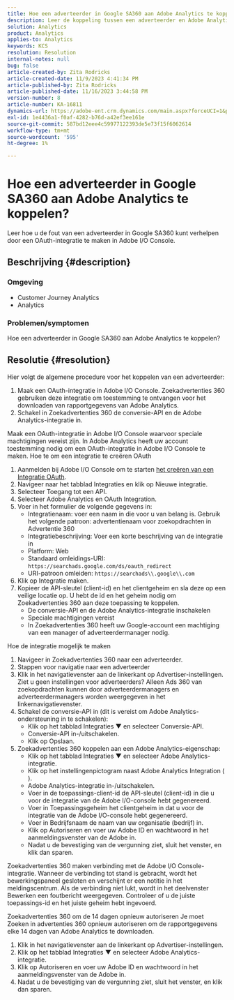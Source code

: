 ```yaml
---
title: Hoe een adverteerder in Google SA360 aan Adobe Analytics te koppelen?
description: Leer de koppeling tussen een adverteerder en Adobe Analytics te herstellen.
solution: Analytics
product: Analytics
applies-to: Analytics
keywords: KCS
resolution: Resolution
internal-notes: null
bug: false
article-created-by: Zita Rodricks
article-created-date: 11/9/2023 4:41:34 PM
article-published-by: Zita Rodricks
article-published-date: 11/16/2023 3:44:58 PM
version-number: 8
article-number: KA-16811
dynamics-url: https://adobe-ent.crm.dynamics.com/main.aspx?forceUCI=1&pagetype=entityrecord&etn=knowledgearticle&id=4b21d7d5-1e7f-ee11-8179-6045bd006b3d
exl-id: 1e4436a1-f0af-4282-b76d-a42ef3ee161e
source-git-commit: 587bd12eee4c59977122393de5e73f15f6062614
workflow-type: tm+mt
source-wordcount: '595'
ht-degree: 1%

---
```


# Hoe een adverteerder in Google SA360 aan Adobe Analytics te koppelen?


Leer hoe u de fout van een adverteerder in Google SA360 kunt verhelpen door een OAuth-integratie te maken in Adobe I/O Console.

## Beschrijving {#description}


### <b>Omgeving</b>

- Customer Journey Analytics
- Analytics




### <b>Problemen/symptomen</b>

Hoe een adverteerder in Google SA360 aan Adobe Analytics te koppelen?


## Resolutie {#resolution}


Hier volgt de algemene procedure voor het koppelen van een adverteerder:

1. Maak een OAuth-integratie in Adobe I/O Console. Zoekadvertenties 360 gebruiken deze integratie om toestemming te ontvangen voor het downloaden van rapportgegevens van Adobe Analytics.
2. Schakel in Zoekadvertenties 360 de conversie-API en de Adobe Analytics-integratie in.


Maak een OAuth-integratie in Adobe I/O Console waarvoor speciale machtigingen vereist zijn. In Adobe Analytics heeft uw account toestemming nodig om een OAuth-integratie in Adobe I/O Console te maken. Hoe te om een integratie te creëren OAuth

1. Aanmelden bij Adobe I/O Console om te starten [het creëren van een Integratie OAuth](https://developer.adobe.com/developer-console/docs/guides/#!AdobeDocs/adobeio-auth/master/AuthenticationOverview/OAuthIntegration.md).
2. Navigeer naar het tabblad Integraties en klik op Nieuwe integratie.
3. Selecteer Toegang tot een API.
4. Selecteer Adobe Analytics en OAuth Integration.
5. Voer in het formulier de volgende gegevens in:
   - Integratienaam: voer een naam in die voor u van belang is. Gebruik het volgende patroon: advertentienaam voor zoekopdrachten in Advertentie 360
   - Integratiebeschrijving: Voer een korte beschrijving van de integratie in
   - Platform: Web
   - Standaard omleidings-URI: `https://searchads.google.com/ds/oauth_redirect`
   - URI-patroon omleiden: `https://searchads\\.google\\.com`
6. Klik op Integratie maken.
7. Kopieer de API-sleutel (client-id) en het clientgeheim en sla deze op een veilige locatie op. U hebt de id en het geheim nodig om Zoekadvertenties 360 aan deze toepassing te koppelen.
   - De conversie-API en de Adobe Analytics-integratie inschakelen
   - Speciale machtigingen vereist
   - In Zoekadvertenties 360 heeft uw Google-account een machtiging van een manager of adverteerdermanager nodig.


Hoe de integratie mogelijk te maken

1. Navigeer in Zoekadvertenties 360 naar een adverteerder.
2. Stappen voor navigatie naar een adverteerder
3. Klik in het navigatievenster aan de linkerkant op Advertiser-instellingen.    Ziet u geen instellingen voor adverteerders? Alleen Ads 360 van zoekopdrachten kunnen door adverteerdermanagers en adverteerdermanagers worden weergegeven in het linkernavigatievenster.
4. Schakel de conversie-API in (dit is vereist om Adobe Analytics-ondersteuning in te schakelen):
   - Klik op het tabblad Integraties ▼ en selecteer Conversie-API.
   - Conversie-API in-/uitschakelen.
   - Klik op Opslaan.
5. Zoekadvertenties 360 koppelen aan een Adobe Analytics-eigenschap:
   - Klik op het tabblad Integraties ▼ en selecteer Adobe Analytics-integratie.
   - Klik op het instellingenpictogram naast Adobe Analytics Integration ( ).
   - Adobe Analytics-integratie in-/uitschakelen.
   - Voer in de toepassings-client-id de API-sleutel (client-id) in die u voor de integratie van de Adobe I/O-console hebt gegenereerd.
   - Voer in Toepassingsgeheim het clientgeheim in dat u voor de integratie van de Adobe I/O-console hebt gegenereerd.
   - Voer in Bedrijfsnaam de naam van uw organisatie (bedrijf) in.
   - Klik op Autoriseren en voer uw Adobe ID en wachtwoord in het aanmeldingsvenster van de Adobe in.
   - Nadat u de bevestiging van de vergunning ziet, sluit het venster, en klik dan sparen.


Zoekadvertenties 360 maken verbinding met de Adobe I/O Console-integratie. Wanneer de verbinding tot stand is gebracht, wordt het bewerkingspaneel gesloten en verschijnt er een notitie in het meldingscentrum. Als de verbinding niet lukt, wordt in het deelvenster Bewerken een foutbericht weergegeven. Controleer of u de juiste toepassings-id en het juiste geheim hebt ingevoerd.

Zoekadvertenties 360 om de 14 dagen opnieuw autoriseren Je moet Zoeken in advertenties 360 opnieuw autoriseren om de rapportgegevens elke 14 dagen van Adobe Analytics te downloaden.

1. Klik in het navigatievenster aan de linkerkant op Advertiser-instellingen.
2. Klik op het tabblad Integraties ▼ en selecteer Adobe Analytics-integratie.
3. Klik op Autoriseren en voer uw Adobe ID en wachtwoord in het aanmeldingsvenster van de Adobe in.
4. Nadat u de bevestiging van de vergunning ziet, sluit het venster, en klik dan sparen.
